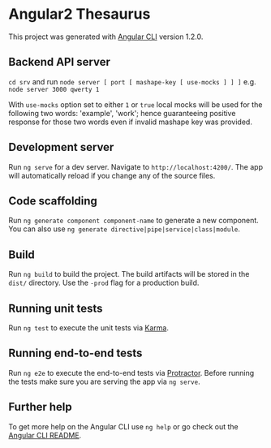 # Angular2 Thesaurus

This project was generated with [Angular CLI](https://github.com/angular/angular-cli) version 1.2.0.

## Backend API server

`cd srv` and run `node server [ port [ mashape-key [ use-mocks ] ] ]` e.g. `node server 3000 qwerty 1`

With `use-mocks` option set to either `1` or `true` local mocks will be used for the following two words: 'example', 'work';
hence guaranteeing positive response for those two words even if invalid mashape key was provided.

## Development server

Run `ng serve` for a dev server. Navigate to `http://localhost:4200/`. The app will automatically reload if you change any of the source files.

## Code scaffolding

Run `ng generate component component-name` to generate a new component. You can also use `ng generate directive|pipe|service|class|module`.

## Build

Run `ng build` to build the project. The build artifacts will be stored in the `dist/` directory. Use the `-prod` flag for a production build.

## Running unit tests

Run `ng test` to execute the unit tests via [Karma](https://karma-runner.github.io).

## Running end-to-end tests

Run `ng e2e` to execute the end-to-end tests via [Protractor](http://www.protractortest.org/).
Before running the tests make sure you are serving the app via `ng serve`.

## Further help

To get more help on the Angular CLI use `ng help` or go check out the [Angular CLI README](https://github.com/angular/angular-cli/blob/master/README.md).
